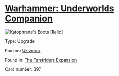 # [Warhammer: Underworlds Companion](https://guidokessels.github.io/wh-underworlds)

  

![Katophrane's Boots [Relic]](https://warhammerunderworlds.com/wp-content/uploads/sites/6/2018/03/397_ENG.png)



Type: Upgrade

Faction: [Universal](https://guidokessels.github.io/wh-underworlds/factions/universal)

Found in: [The Farstriders Expansion](https://guidokessels.github.io/wh-underworlds/locations/the-farstriders-expansion)

Card number: 397

